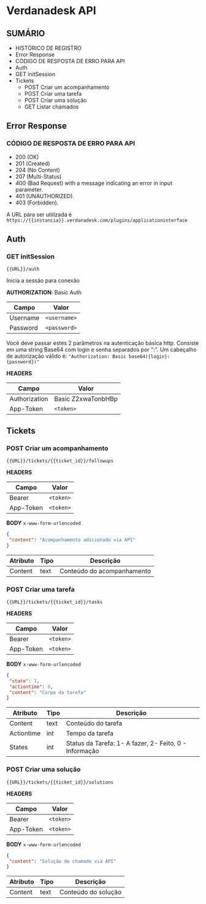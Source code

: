 
# Verdanadesk API

## SUMÁRIO

- HISTÓRICO DE REGISTRO
- Error Response
- CÓDIGO DE RESPOSTA DE ERRO PARA API
- Auth
- GET initSession
- Tickets
  - POST Criar um acompanhamento
  - POST Criar uma tarefa
  - POST Criar uma solução
  - GET Listar chamados


## Error Response

### CÓDIGO DE RESPOSTA DE ERRO PARA API

- 200 (OK)
- 201 (Created)
- 204 (No Content)
- 207 (Multi-Status)
- 400 (Bad Request) with a message indicating an error in input parameter.
- 401 (UNAUTHORIZED).
- 403 (Forbidden).

A URL para ser utilizada é `https://{{instancia}}.verdanadesk.com/plugins/applicationinterface`

## Auth

### GET initSession

`{{URL}}/auth`

Inicia a sessão para conexão 

**AUTHORIZATION**: Basic Auth

| Campo   | Valor          |
|---------|----------------|
| Username | `<username>`  |
| Password | `<password>`  |

Você deve passar estes 2 parâmetros na autenticação básica http. Consiste em uma string Base64 com login e senha separados por ":". Um cabeçalho de autorização válido é: `"Authorization: Basic base64({login}:{password})"`

**HEADERS**

| Campo       | Valor                       |
|-------------|-----------------------------|
| Authorization | Basic Z2xwaTonbHBp       |
| App-Token    | `<token>`                 |

## Tickets

### POST Criar um acompanhamento

`{{URL}}/tickets/{{ticket_id}}/followups`

**HEADERS**

| Campo       | Valor       |
|-------------|-------------|
| Bearer      | `<token>`   |
| App-Token   | `<token>`   |

**BODY** `x-www-form-urlencoded`

```json
{
 "content": "Acompanhamento adicionado via API"
}
```

| Atributo | Tipo | Descrição               |
|----------|------|-------------------------|
| Content  | text | Conteúdo do acompanhamento |

### POST Criar uma tarefa

`{{URL}}/tickets/{{ticket_id}}/tasks`

**HEADERS**

| Campo       | Valor       |
|-------------|-------------|
| Bearer      | `<token>`   |
| App-Token   | `<token>`   |

**BODY** `x-www-form-urlencoded`

```json
{
 "state": 1,
 "actiontime": 0,
 "content": "Corpo da tarefa"
}
```

| Atributo  | Tipo  | Descrição               |
|-----------|-------|-------------------------|
| Content   | text  | Conteúdo do tarefa       |
| Actiontime| int   | Tempo da tarefa          |
| States    | int   | Status da Tarefa: 1- A fazer, 2- Feito, 0 - Informação |

### POST Criar uma solução

`{{URL}}/tickets/{{ticket_id}}/solutions`

**HEADERS**

| Campo       | Valor       |
|-------------|-------------|
| Bearer      | `<token>`   |
| App-Token   | `<token>`   |

**BODY** `x-www-form-urlencoded`

```json
{
 "content": "Solução de chamado via API"
}
```

| Atributo | Tipo | Descrição               |
|----------|------|-------------------------|
| Content  | text | Conteúdo do solução      |

